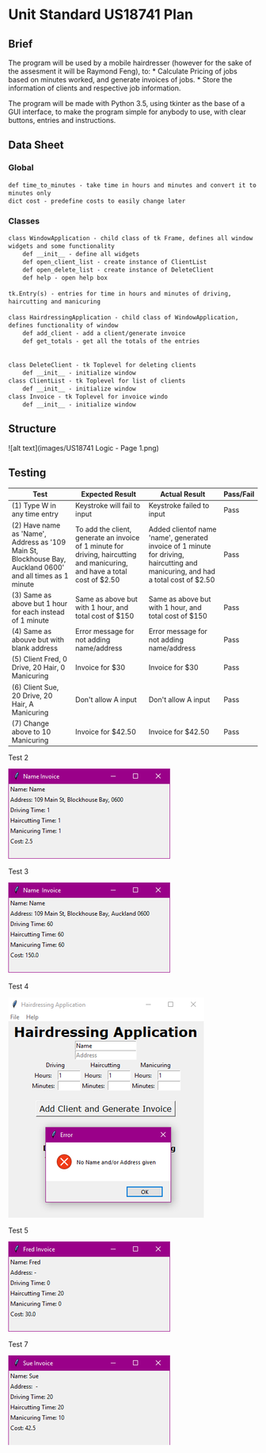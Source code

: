 # Unit Standard US18741 Plan

## Brief

The program will be used by a mobile hairdresser (however for the sake of the assesment it will be Raymond Feng), to:
    * Calculate Pricing of jobs based on minutes worked, and generate invoices of jobs.
    * Store the information of clients and respective job information.
    
The program will be made with Python 3.5, using tkinter as the base of a GUI interface, to
make the program simple for anybody to use, with clear buttons, entries and instructions.

## Data Sheet

### Global

	def time_to_minutes - take time in hours and minutes and convert it to minutes only
	dict cost - predefine costs to easily change later

### Classes

	class WindowApplication - child class of tk Frame, defines all window widgets and some functionality
		def __init__ - define all widgets
		def open_client_list - create instance of ClientList
		def open_delete_list - create instance of DeleteClient
		def help - open help box
	
	tk.Entry(s) - entries for time in hours and minutes of driving, haircutting and manicuring
	
	class HairdressingApplication - child class of WindowApplication, defines functionality of window
		def add_client - add a client/generate invoice
		def get_totals - get all the totals of the entries
	

	class DeleteClient - tk Toplevel for deleting clients
		def __init__ - initialize window
	class ClientList - tk Toplevel for list of clients
		def __init__ - initialize window
	class Invoice - tk Toplevel for invoice windo
		def __init__ - initialize window
		
## Structure
![alt text](images/US18741 Logic - Page 1.png)
	
## Testing

Test | Expected Result | Actual Result | Pass/Fail |
--- | --- | --- | --- |
(1) Type W in any time entry | Keystroke will fail to input | Keystroke failed to input | Pass |
(2) Have name as 'Name', Address as '109 Main St, Blockhouse Bay, Auckland 0600' and all times as 1 minute| To add the client,  generate an invoice of 1 minute for driving, haircutting and manicuring, and have a total cost of $2.50| Added clientof name 'name', generated invoice of 1 minute for driving, haircutting and manicuring, and had a total cost of $2.50 | Pass |
(3) Same as above but 1 hour for each instead of 1 minute | Same as above but with 1 hour, and total cost of $150 | Same as above but with 1 hour, and total cost of $150 | Pass |
(4) Same as abouve but with blank address | Error message for not adding name/address | Error message for not adding name/address | Pass |
(5) Client Fred, 0 Drive, 20 Hair, 0 Manicuring | Invoice for $30 | Invoice for $30 | Pass |
(6) Client Sue, 20 Drive, 20 Hair, A Manicuring | Don't allow A input | Don't allow A input | Pass |
(7) Change above to 10 Manicuring | Invoice for $42.50 | Invoice for $42.50 | Pass | 

Test 2

![alt text](images/test1.png)

Test 3

![alt text](images/test3.png)

Test 4

![alt text](images/test2.png)

Test 5

![alt text](images/test4.png)

Test 7

![alt text](images/test5.png)